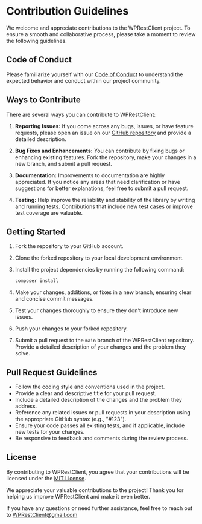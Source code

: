 # Contribution Guidelines

We welcome and appreciate contributions to the WPRestClient project. To ensure a smooth and collaborative process,
please take a moment to review the following guidelines.

## Code of Conduct

Please familiarize yourself with our [Code of Conduct](CODE_OF_CONDUCT.md) to understand the expected behavior and
conduct within our project community.

## Ways to Contribute

There are several ways you can contribute to WPRestClient:

1. **Reporting Issues:** If you come across any bugs, issues, or have feature requests, please open an issue on
   our [GitHub repository](https://github.com/angelxmoreno/WPRestClient/issues) and provide a detailed description.

2. **Bug Fixes and Enhancements:** You can contribute by fixing bugs or enhancing existing features. Fork the
   repository, make your changes in a new branch, and submit a pull request.

3. **Documentation:** Improvements to documentation are highly appreciated. If you notice any areas that need
   clarification or have suggestions for better explanations, feel free to submit a pull request.

4. **Testing:** Help improve the reliability and stability of the library by writing and running tests. Contributions
   that include new test cases or improve test coverage are valuable.

## Getting Started

1. Fork the repository to your GitHub account.
2. Clone the forked repository to your local development environment.
3. Install the project dependencies by running the following command:

   ```bash
   composer install
   ```
4. Make your changes, additions, or fixes in a new branch, ensuring clear and concise commit messages.
5. Test your changes thoroughly to ensure they don't introduce new issues.
6. Push your changes to your forked repository.
7. Submit a pull request to the `main` branch of the WPRestClient repository. Provide a detailed description of your
   changes and the problem they solve.

## Pull Request Guidelines

- Follow the coding style and conventions used in the project.
- Provide a clear and descriptive title for your pull request.
- Include a detailed description of the changes and the problem they address.
- Reference any related issues or pull requests in your description using the appropriate GitHub syntax (e.g., "#123").
- Ensure your code passes all existing tests, and if applicable, include new tests for your changes.
- Be responsive to feedback and comments during the review process.

## License

By contributing to WPRestClient, you agree that your contributions will be licensed under the [MIT License](LICENSE).

We appreciate your valuable contributions to the project! Thank you for helping us improve WPRestClient and make it
even better.

If you have any questions or need further assistance, feel free to reach out to
[WPRestClient@gmail.com](mailto:WPRestClient@gmail.com)
